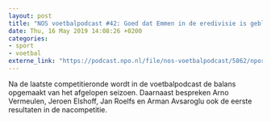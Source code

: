 ```yaml
---
layout: post
title: "NOS voetbalpodcast #42: Goed dat Emmen in de eredivisie is gebleven."
date: Thu, 16 May 2019 14:08:26 +0200
categories: 
- sport 
- voetbal 
externe_link: "https://podcast.npo.nl/file/nos-voetbalpodcast/5862/nporadio1_nos-voetbalpodcast_20190516_nos-voetbalpodcast-42-goed-dat-emmen-in-de-eredivisie-is-gebleven_OFXUDC.mp3"
---
```


Na de laatste competitieronde wordt in de voetbalpodcast de balans opgemaakt van het afgelopen seizoen. Daarnaast bespreken Arno Vermeulen, Jeroen Elshoff, Jan Roelfs en Arman Avsaroglu ook de eerste resultaten in de nacompetitie.
